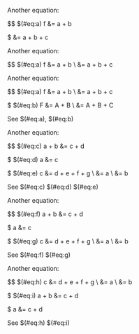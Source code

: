 Another equation:

$$  $(#eq:a) f &= a + b 

$    &= a + b + c 


Another equation:

$$  $(#eq:a) f &= a + b \\
     &= a + b + c 

Another equation:

$$  $(#eq:a) f &= a + b \\
     &= a + b + c 

$  $(#eq:b) F &= A + B \\
     &= A + B + C 
     
See $(#eq:a), $(#eq:b)

Another equation:

$$ $(#eq:c) a + b &= c + d

$ $(#eq:d) a  &= c 

$ $(#eq:e) c &= d + e + f + g \\
             &= a \\
             &= b 

See $(#eq:c) $(#eq:d) $(#eq:e)

Another equation:

$$ $(#eq:f) a + b &= c + d

$          a  &= c 

$ $(#eq:g) c &= d + e + f + g \\
             &= a \\
             &= b 

See $(#eq:f) $(#eq:g) 

Another equation:

$$ $(#eq:h) c &= d + e + f + g \\
             &= a \\
             &= b 

$ $(#eq:i) a + b &= c + d

$          a  &= c + d

See $(#eq:h) $(#eq:i) 

